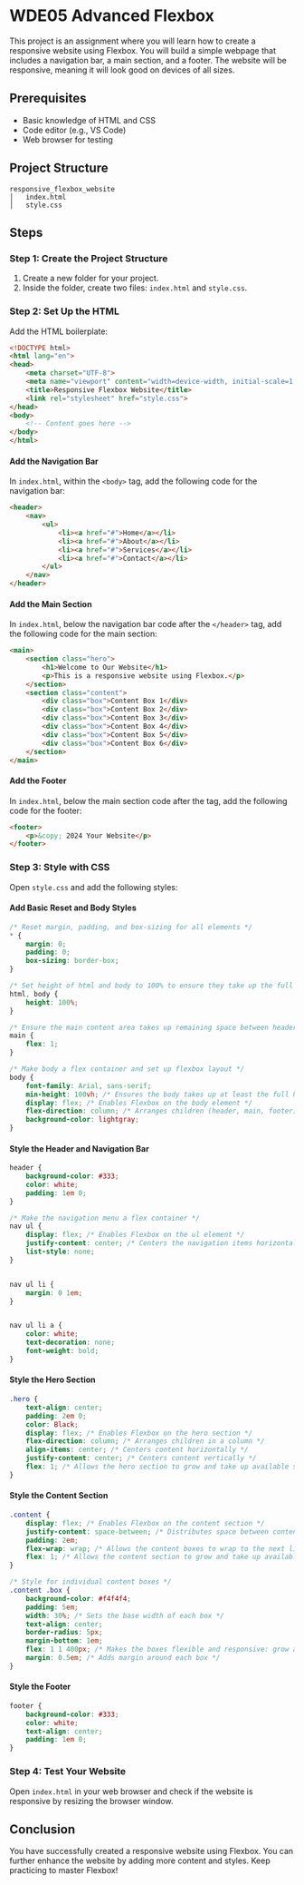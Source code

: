 
# WDE05 Advanced Flexbox

This project is an assignment where you will learn how to create a responsive website using Flexbox. You will build a simple webpage that includes a navigation bar, a main section, and a footer. The website will be responsive, meaning it will look good on devices of all sizes.

## Prerequisites

- Basic knowledge of HTML and CSS
- Code editor (e.g., VS Code)
- Web browser for testing

## Project Structure

```
responsive_flexbox_website
│   index.html
│   style.css
```

## Steps

### Step 1: Create the Project Structure

1. Create a new folder for your project.
2. Inside the folder, create two files: `index.html` and `style.css`.

### Step 2: Set Up the HTML

Add the HTML boilerplate:

```html
<!DOCTYPE html>
<html lang="en">
<head>
    <meta charset="UTF-8">
    <meta name="viewport" content="width=device-width, initial-scale=1.0">
    <title>Responsive Flexbox Website</title>
    <link rel="stylesheet" href="style.css">
</head>
<body>
    <!-- Content goes here -->
</body>
</html>
```

#### Add the Navigation Bar

In `index.html`, within the `<body>` tag, add the following code for the navigation bar:

```html
<header>
    <nav>
        <ul>
            <li><a href="#">Home</a></li>
            <li><a href="#">About</a></li>
            <li><a href="#">Services</a></li>
            <li><a href="#">Contact</a></li>
        </ul>
    </nav>
</header>
```

#### Add the Main Section

In `index.html`, below the navigation bar code after the `</header>` tag, add the following code for the main section:

```html
<main>
    <section class="hero">
        <h1>Welcome to Our Website</h1>
        <p>This is a responsive website using Flexbox.</p>
    </section>
    <section class="content">
        <div class="box">Content Box 1</div>
        <div class="box">Content Box 2</div>
        <div class="box">Content Box 3</div>
        <div class="box">Content Box 4</div>
        <div class="box">Content Box 5</div>
        <div class="box">Content Box 6</div>
    </section>
</main>
```

#### Add the Footer

In `index.html`, below the main section code after the </main> tag, add the following code for the footer:

```html
<footer>
    <p>&copy; 2024 Your Website</p>
</footer>
```

### Step 3: Style with CSS

Open `style.css` and add the following styles:

#### Add Basic Reset and Body Styles

```css
/* Reset margin, padding, and box-sizing for all elements */
* {
    margin: 0;
    padding: 0;
    box-sizing: border-box;
}

/* Set height of html and body to 100% to ensure they take up the full height of the viewport */
html, body {
    height: 100%;
}

/* Ensure the main content area takes up remaining space between header and footer */
main {
    flex: 1;
}

/* Make body a flex container and set up flexbox layout */
body {
    font-family: Arial, sans-serif;
    min-height: 100vh; /* Ensures the body takes up at least the full height of the viewport */
    display: flex; /* Enables Flexbox on the body element */
    flex-direction: column; /* Arranges children (header, main, footer) in a column */
    background-color: lightgray;
}
```

#### Style the Header and Navigation Bar

```css
header {
    background-color: #333;
    color: white;
    padding: 1em 0;
}

/* Make the navigation menu a flex container */
nav ul {
    display: flex; /* Enables Flexbox on the ul element */
    justify-content: center; /* Centers the navigation items horizontally */
    list-style: none;
}


nav ul li {
    margin: 0 1em;
}


nav ul li a {
    color: white;
    text-decoration: none;
    font-weight: bold;
}

```

#### Style the Hero Section

```css
.hero {
    text-align: center;
    padding: 2em 0;
    color: Black;
    display: flex; /* Enables Flexbox on the hero section */
    flex-direction: column; /* Arranges children in a column */
    align-items: center; /* Centers content horizontally */
    justify-content: center; /* Centers content vertically */
    flex: 1; /* Allows the hero section to grow and take up available space */
}
```

#### Style the Content Section

```css
.content {
    display: flex; /* Enables Flexbox on the content section */
    justify-content: space-between; /* Distributes space between content boxes */
    padding: 2em;
    flex-wrap: wrap; /* Allows the content boxes to wrap to the next line if needed */
    flex: 1; /* Allows the content section to grow and take up available space */
}

/* Style for individual content boxes */
.content .box {
    background-color: #f4f4f4;
    padding: 5em;
    width: 30%; /* Sets the base width of each box */
    text-align: center;
    border-radius: 5px;
    margin-bottom: 1em;
    flex: 1 1 400px; /* Makes the boxes flexible and responsive: grow and shrink, with a minimum width of 400px */
    margin: 0.5em; /* Adds margin around each box */
}
```

#### Style the Footer

```css
footer {
    background-color: #333;
    color: white;
    text-align: center;
    padding: 1em 0;
}
```


### Step 4: Test Your Website

Open `index.html` in your web browser and check if the website is responsive by resizing the browser window.


## Conclusion

You have successfully created a responsive website using Flexbox. You can further enhance the website by adding more content and styles. Keep practicing to master Flexbox!
